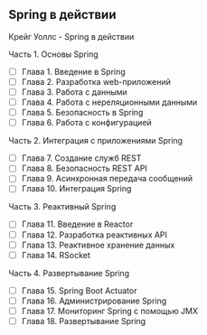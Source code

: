 ## Spring в действии

Крейг Уоллс - Spring в действии

Часть 1. Основы Spring
- [ ] Глава 1. Введение в Spring
- [ ] Глава 2. Разработка web-приложений
- [ ] Глава 3. Работа с данными
- [ ] Глава 4. Работа с нереляционными данными
- [ ] Глава 5. Безопасность в Spring
- [ ] Глава 6. Работа с конфигурацией

Часть 2. Интеграция с приложениями Spring
- [ ] Глава 7. Создание служб REST
- [ ] Глава 8. Безопасность REST API
- [ ] Глава 9. Асинхронная передача сообщений
- [ ] Глава 10. Интеграция Spring

Часть 3. Реактивный Spring
- [ ] Глава 11. Введение в Reactor
- [ ] Глава 12. Разработка реактивных API
- [ ] Глава 13. Реактивное хранение данных
- [ ] Глава 14. RSocket

Часть 4. Развертывание Spring
- [ ] Глава 15. Spring Boot Actuator
- [ ] Глава 16. Администрирование Spring
- [ ] Глава 17. Мониторинг Spring с помощью JMX
- [ ] Глава 18. Развертывание Spring
